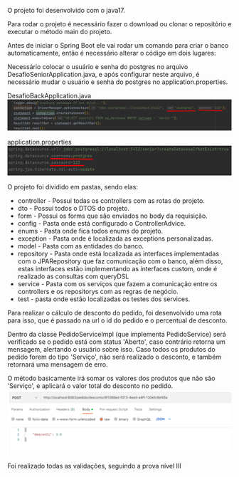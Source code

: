O projeto foi desenvolvido com o java17.

Para rodar o projeto é necessário fazer o download ou clonar o repositório e executar o método main do projeto.

Antes de iniciar o Spring Boot ele vai rodar um comando para criar o banco automaticamente, então é necessário alterar o código em dois lugares:

Necessário colocar o usuário e senha do postgres no arquivo DesafioSeniorApplication.java, e após configurar neste arquivo, é necessário mudar o usuário e senha do postgres no application.properties.

DesafioBackApplication.java
![Alt text](/src/main/resources/img/desafiobackapplication.png?raw=true "DesafioSeniorApplication")

application.properties
![Alt text](/src/main/resources/img/application.properties.png?raw=true "application.properties")

O projeto foi dividido em pastas, sendo elas:
* controller - Possui todas os controllers com as rotas do projeto.
* dto - Possui todos o DTOS do projeto.
* form - Possui os forms que são enviados no body da requisição.
* config - Pasta onde está configurado o ControllerAdvice.
* enums - Pasta onde fica todos enums do projeto.
* exception - Pasta onde é localizada as exceptions personalizadas.
* model - Pasta com as entidades do banco.
* repository - Pasta onde está localizada as interfaces implementadas com o JPARepository que faz comunicação com o banco, além disso, estas interfaces estão implementando as interfaces custom, onde é realizado as consultas com queryDSL
* service - Pasta com os serviços que fazem a comunicação entre os controllers e os repositorys com as regras de negócio.
* test - pasta onde estão localizadas os testes dos services.


Para realizar o cálculo de desconto do pedido, foi desenvolvido uma rota para isso, que é passado na url o id do pedido e o percentual de desconto.

Dentro da classe  PedidoServiceImpl (que implementa PedidoService) será verificado se o pedido está com status 'Aberto', caso contrário retorna um mensagem, alertando o usuário sobre isso. Caso todos os produtos do pedido forem do tipo 'Serviço', não será realizado o desconto, e também retornará uma mensagem de erro.

O método basicamente irá somar os valores dos produtos que não são 'Serviço', e aplicará o valor total do desconto no pedido.
![Alt text](/src/main/resources/img/urldesconto.png?raw=true "urldesconto")


Foi realizado todas as validações, seguindo a prova nível III
